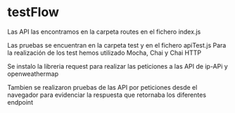 # testFlow

Las API las encontramos en la carpeta routes en el fichero index.js

Las pruebas se encuentran en la carpeta test y en el fichero apiTest.js
Para la realización de los test hemos utilizado Mocha, Chai y Chai HTTP

Se instalo la libreria request para realizar las peticiones a las API de ip-APi y openweathermap

Tambien se realizaron pruebas de las API por peticiones desde el navegador para evidenciar la respuesta
que retornaba los diferentes endpoint
